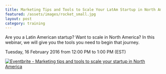 ```yaml
---
title: Marketing Tips and Tools to Scale Your LatAm Startup in North America
featured: /assets/images/rocket_small.jpg
layout: post
category: training
---
```


<p>
Are you a Latin American startup? Want to scale in North America? In this webinar, we will give you the tools you need to begin that journey.
</p>
<!--more-->
<p>
Tuesday, 16 February 2016 from 12:00 PM to 1:00 PM (EST) 
</p>
<p>
<a href="http://www.eventbrite.ca/e/marketing-tips-and-tools-to-scale-your-startup-in-north-america-tickets-20697168789?ref=ebtnebregn" target="_blank"><img src="https://www.eventbrite.ca/custombutton?eid=20697168789" alt="Eventbrite - Marketing tips and tools to scale your startup in North America" /></a>
</p>
